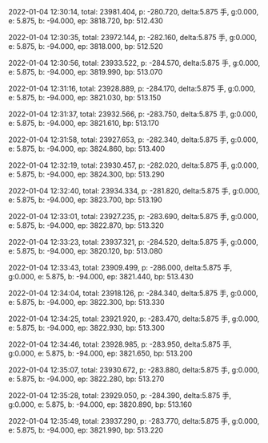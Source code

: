 2022-01-04 12:30:14, total: 23981.404, p: -280.720, delta:5.875 手, g:0.000, e: 5.875, b: -94.000, ep: 3818.720, bp: 512.430

2022-01-04 12:30:35, total: 23972.144, p: -282.160, delta:5.875 手, g:0.000, e: 5.875, b: -94.000, ep: 3818.000, bp: 512.520

2022-01-04 12:30:56, total: 23933.522, p: -284.570, delta:5.875 手, g:0.000, e: 5.875, b: -94.000, ep: 3819.990, bp: 513.070

2022-01-04 12:31:16, total: 23928.889, p: -284.170, delta:5.875 手, g:0.000, e: 5.875, b: -94.000, ep: 3821.030, bp: 513.150

2022-01-04 12:31:37, total: 23932.566, p: -283.750, delta:5.875 手, g:0.000, e: 5.875, b: -94.000, ep: 3821.610, bp: 513.170

2022-01-04 12:31:58, total: 23927.653, p: -282.340, delta:5.875 手, g:0.000, e: 5.875, b: -94.000, ep: 3824.860, bp: 513.400

2022-01-04 12:32:19, total: 23930.457, p: -282.020, delta:5.875 手, g:0.000, e: 5.875, b: -94.000, ep: 3824.300, bp: 513.290

2022-01-04 12:32:40, total: 23934.334, p: -281.820, delta:5.875 手, g:0.000, e: 5.875, b: -94.000, ep: 3823.700, bp: 513.190

2022-01-04 12:33:01, total: 23927.235, p: -283.690, delta:5.875 手, g:0.000, e: 5.875, b: -94.000, ep: 3822.870, bp: 513.320

2022-01-04 12:33:23, total: 23937.321, p: -284.520, delta:5.875 手, g:0.000, e: 5.875, b: -94.000, ep: 3820.120, bp: 513.080

2022-01-04 12:33:43, total: 23909.499, p: -286.000, delta:5.875 手, g:0.000, e: 5.875, b: -94.000, ep: 3821.440, bp: 513.430

2022-01-04 12:34:04, total: 23918.126, p: -284.340, delta:5.875 手, g:0.000, e: 5.875, b: -94.000, ep: 3822.300, bp: 513.330

2022-01-04 12:34:25, total: 23921.920, p: -283.470, delta:5.875 手, g:0.000, e: 5.875, b: -94.000, ep: 3822.930, bp: 513.300

2022-01-04 12:34:46, total: 23928.985, p: -283.950, delta:5.875 手, g:0.000, e: 5.875, b: -94.000, ep: 3821.650, bp: 513.200

2022-01-04 12:35:07, total: 23930.672, p: -283.880, delta:5.875 手, g:0.000, e: 5.875, b: -94.000, ep: 3822.280, bp: 513.270

2022-01-04 12:35:28, total: 23929.050, p: -284.390, delta:5.875 手, g:0.000, e: 5.875, b: -94.000, ep: 3820.890, bp: 513.160

2022-01-04 12:35:49, total: 23937.290, p: -283.770, delta:5.875 手, g:0.000, e: 5.875, b: -94.000, ep: 3821.990, bp: 513.220